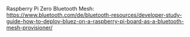 Raspberry Pi Zero Bluetooth Mesh:
https://www.bluetooth.com/de/bluetooth-resources/developer-study-guide-how-to-deploy-bluez-on-a-raspberry-pi-board-as-a-bluetooth-mesh-provisioner/
